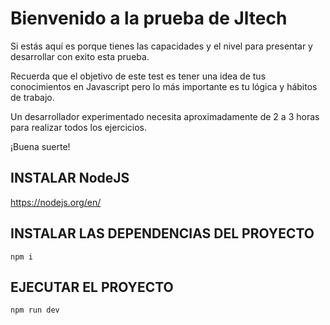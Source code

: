 # Bienvenido a la prueba de Jltech

Si estás aquí es porque tienes las capacidades y el nivel para presentar y desarrollar con exito esta prueba.

Recuerda que el objetivo de este test es tener una idea de tus conocimientos en Javascript pero lo más importante es tu lógica y hábitos de trabajo.

Un desarrollador experimentado necesita aproximadamente de 2 a 3 horas para realizar todos los ejercicios.

¡Buena suerte!

## INSTALAR NodeJS

https://nodejs.org/en/

## INSTALAR LAS DEPENDENCIAS DEL PROYECTO

`npm i`

## EJECUTAR EL PROYECTO

`npm run dev`
